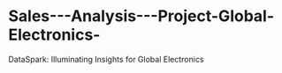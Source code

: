 # Sales---Analysis---Project-Global-Electronics-
DataSpark: Illuminating Insights for Global Electronics
